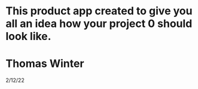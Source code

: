 <h1>This product app created to give you all an idea how your project 0 should look like.</h1>
<h1>Thomas Winter</h1>
2/12/22